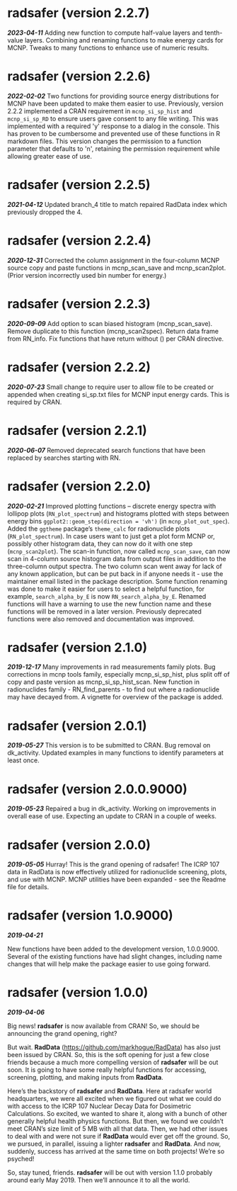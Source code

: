 # radsafer (version 2.2.7)
***2023-04-11*** Adding new function to compute half-value layers and tenth-value layers. Combining and renaming functions to make energy cards for MCNP. Tweaks to many functions to enhance use of numeric results. 

# radsafer (version 2.2.6)
***2022-02-02*** Two functions for providing source energy distributions for MCNP have been updated to make them easier to use. Previously, version 2.2.2 implemented a CRAN requirement in `mcnp_si_sp_hist` and `mcnp_si_sp_RD` to ensure users gave consent to any file writing. This was implemented with a required 'y' response to a dialog in the console. This has proven to be cumbersome and prevented use of these functions in R markdown files. This version changes the permission to a function parameter that defaults to 'n', retaining the permission requirement while allowing greater ease of use.

# radsafer (version 2.2.5)
***2021-04-12*** Updated branch_4 title to match repaired RadData index which previously dropped the 4. 

# radsafer (version 2.2.4)
***2020-12-31*** Corrected the column assignment in the four-column MCNP source copy and paste functions in mcnp_scan_save and mcnp_scan2plot. (Prior version incorrectly used bin number for energy.)

# radsafer (version 2.2.3)
***2020-09-09*** Add option to scan biased histogram (mcnp_scan_save). Remove duplicate to this function (mcnp_scan2spec). Return data frame from RN_info. Fix functions that have return without () per CRAN directive.

# radsafer (version 2.2.2)
***2020-07-23*** Small change to require user to allow file to be created or appended when creating si\_sp.txt files for MCNP input energy cards. This is required by CRAN.

# radsafer (version 2.2.1)

***2020-06-07*** Removed deprecated search functions that have been
replaced by searches starting with RN.

# radsafer (version 2.2.0)

***2020-02-21*** Improved plotting functions – discrete energy spectra
with lollipop plots (`RN_plot_spectrum`) and histograms plotted with
steps between energy bins `ggplot2::geom_step(direction = 'vh')` (in
`mcnp_plot_out_spec`). Added the `ggtheme` package’s `theme_calc` for
radionuclide plots (`RN_plot_spectrum`). In case users want to just get
a plot form MCNP or, possibly other histogram data, they can now do it
with one step (`mcnp_scan2plot`). The scan-in function, now called
`mcnp_scan_save`, can now scan in 4-column source histogram data from
output files in addition to the three-column output spectra. The two
column scan went away for lack of any known application, but can be put
back in if anyone needs it - use the maintainer email listed in the
package description. Some function renaming was done to make it easier
for users to select a helpful function, for example, `search_alpha_by_E`
is now `RN_search_alpha_by_E`. Renamed functions will have a warning to
use the new function name and these functions will be removed in a later
version. Previously deprecated functions were also removed and
documentation was improved.

# radsafer (version 2.1.0)

***2019-12-17*** Many improvements in rad measurements family plots. Bug
corrections in mcnp tools family, especially mcnp\_si\_sp\_hist, plus
split off of copy and paste version as mcnp\_si\_sp\_hist\_scan. New
function in radionuclides family - RN\_find\_parents - to find out where
a radionuclide may have decayed from. A vignette for overview of the
package is added.

# radsafer (version 2.0.1)

***2019-05-27*** This version is to be submitted to CRAN. Bug removal on
dk\_activity. Updated examples in many functions to identify parameters
at least once.

# radsafer (version 2.0.0.9000)

***2019-05-23*** Repaired a bug in dk\_activity. Working on improvements
in overall ease of use. Expecting an update to CRAN in a couple of
weeks.

# radsafer (version 2.0.0)

***2019-05-05*** Hurray\! This is the grand opening of radsafer\! The
ICRP 107 data in RadData is now effectively utilized for radionuclide
screening, plots, and use with MCNP. MCNP utilities have been expanded -
see the Readme file for details.

# radsafer (version 1.0.9000)

***2019-04-21***

New functions have been added to the development version, 1.0.0.9000.
Several of the existing functions have had slight changes, including
name changes that will help make the package easier to use going
forward.

# radsafer (version 1.0.0)

***2019-04-06***

Big news\! **radsafer** is now available from CRAN\! So, we should be
announcing the grand opening, right?

But wait. **RadData** (<https://github.com/markhogue/RadData>) has also
just been issued by CRAN. So, this is the soft opening for just a few
close friends because a much more compelling version of **radsafer**
will be out soon. It is going to have some really helpful functions for
accessing, screening, plotting, and making inputs from **RadData**.

Here’s the backstory of **radsafer** and **RadData**. Here at radsafer
world headquarters, we were all excited when we figured out what we
could do with access to the ICRP 107 Nuclear Decay Data for Dosimetric
Calculations. So excited, we wanted to share it, along with a bunch of
other generally helpful health physics functions. But then, we found we
couldn’t meet CRAN’s size limit of 5 MB with all that data. Then, we had
other issues to deal with and were not sure if **RadData** would ever
get off the ground. So, we pursued, in parallel, issuing a lighter
**radsafer** and **RadData**. And now, suddenly, success has arrived at
the same time on both projects\! We’re so psyched\!

So, stay tuned, friends. **radsafer** will be out with version 1.1.0
probably around early May 2019. Then we’ll announce it to all the world.
